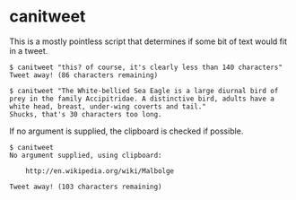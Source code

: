 canitweet
=========

This is a mostly pointless script that determines if some bit of text would
fit in a tweet.

```shell
$ canitweet "this? of course, it's clearly less than 140 characters"
Tweet away! (86 characters remaining)

$ canitweet "The White-bellied Sea Eagle is a large diurnal bird of prey in the family Accipitridae. A distinctive bird, adults have a white head, breast, under-wing coverts and tail."
Shucks, that's 30 characters too long.
```

If no argument is supplied, the clipboard is checked if possible.


```shell
$ canitweet
No argument supplied, using clipboard:

    http://en.wikipedia.org/wiki/Malbolge

Tweet away! (103 characters remaining)
```
